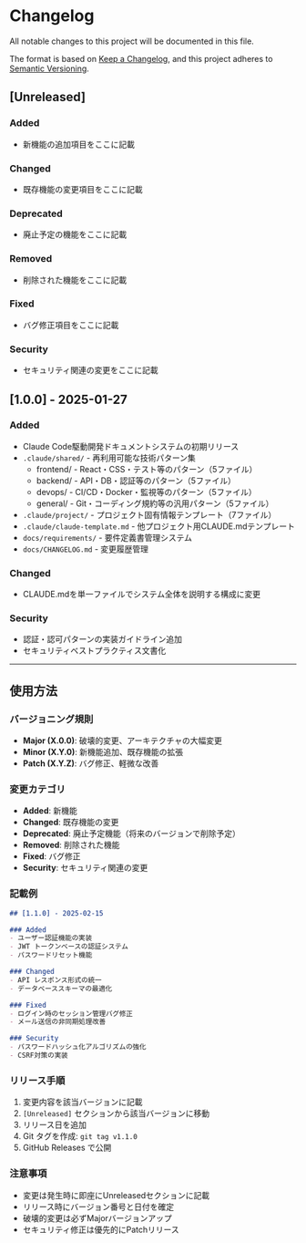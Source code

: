 # Changelog

All notable changes to this project will be documented in this file.

The format is based on [Keep a Changelog](https://keepachangelog.com/en/1.0.0/),
and this project adheres to [Semantic Versioning](https://semver.org/spec/v2.0.0.html).

## [Unreleased]

### Added
- 新機能の追加項目をここに記載

### Changed
- 既存機能の変更項目をここに記載

### Deprecated
- 廃止予定の機能をここに記載

### Removed
- 削除された機能をここに記載

### Fixed
- バグ修正項目をここに記載

### Security
- セキュリティ関連の変更をここに記載

## [1.0.0] - 2025-01-27

### Added
- Claude Code駆動開発ドキュメントシステムの初期リリース
- `.claude/shared/` - 再利用可能な技術パターン集
  - frontend/ - React・CSS・テスト等のパターン（5ファイル）
  - backend/ - API・DB・認証等のパターン（5ファイル）
  - devops/ - CI/CD・Docker・監視等のパターン（5ファイル）
  - general/ - Git・コーディング規約等の汎用パターン（5ファイル）
- `.claude/project/` - プロジェクト固有情報テンプレート（7ファイル）
- `.claude/claude-template.md` - 他プロジェクト用CLAUDE.mdテンプレート
- `docs/requirements/` - 要件定義書管理システム
- `docs/CHANGELOG.md` - 変更履歴管理

### Changed
- CLAUDE.mdを単一ファイルでシステム全体を説明する構成に変更

### Security
- 認証・認可パターンの実装ガイドライン追加
- セキュリティベストプラクティス文書化

---

## 使用方法

### バージョニング規則
- **Major (X.0.0)**: 破壊的変更、アーキテクチャの大幅変更
- **Minor (X.Y.0)**: 新機能追加、既存機能の拡張
- **Patch (X.Y.Z)**: バグ修正、軽微な改善

### 変更カテゴリ
- **Added**: 新機能
- **Changed**: 既存機能の変更
- **Deprecated**: 廃止予定機能（将来のバージョンで削除予定）
- **Removed**: 削除された機能
- **Fixed**: バグ修正
- **Security**: セキュリティ関連の変更

### 記載例
```markdown
## [1.1.0] - 2025-02-15

### Added
- ユーザー認証機能の実装
- JWT トークンベースの認証システム
- パスワードリセット機能

### Changed
- API レスポンス形式の統一
- データベーススキーマの最適化

### Fixed
- ログイン時のセッション管理バグ修正
- メール送信の非同期処理改善

### Security
- パスワードハッシュ化アルゴリズムの強化
- CSRF対策の実装
```

### リリース手順
1. 変更内容を該当バージョンに記載
2. `[Unreleased]` セクションから該当バージョンに移動
3. リリース日を追加
4. Git タグを作成: `git tag v1.1.0`
5. GitHub Releases で公開

### 注意事項
- 変更は発生時に即座にUnreleasedセクションに記載
- リリース時にバージョン番号と日付を確定
- 破壊的変更は必ずMajorバージョンアップ
- セキュリティ修正は優先的にPatchリリース